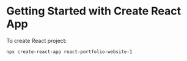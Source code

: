 # Getting Started with Create React App

To create React project:

`npx create-react-app react-portfolio-website-1`

